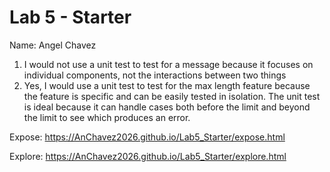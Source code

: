 # Lab 5 - Starter

Name: Angel Chavez

1. I would not use a unit test to test for a message because it focuses on individual components, not the interactions between two things
2. Yes, I would use a unit test to test for the max length feature because the feature is specific and can be easily tested in isolation. The unit test is ideal because it can handle cases both before the limit and beyond the limit to see which produces an error.

Expose: https://AnChavez2026.github.io/Lab5_Starter/expose.html 

Explore: https://AnChavez2026.github.io/Lab5_Starter/explore.html
